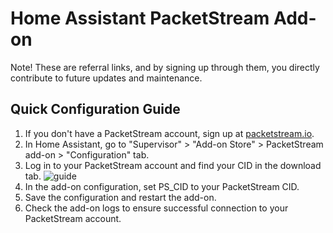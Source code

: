 # Home Assistant PacketStream Add-on

Note! These are referral links, and by signing up through them,
you directly contribute to future updates and maintenance.

## Quick Configuration Guide

1. If you don't have a PacketStream account, sign up at [packetstream.io](https://packetstream.io/?psr=6eJ7).
2. In Home Assistant, go to "Supervisor" > "Add-on Store" > PacketStream add-on > "Configuration" tab.
3. Log in to your PacketStream account and find your CID in the download tab. ![guide](https://github.com/bvlinsky/home-assistant-passive-income/blob/main/packetstream/guide.png)
4. In the add-on configuration, set PS_CID to your PacketStream CID.
5. Save the configuration and restart the add-on.
6. Check the add-on logs to ensure successful connection to your PacketStream account.
